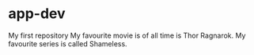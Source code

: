 # app-dev
My first repository
My favourite movie is of all time is Thor Ragnarok.
My favourite series is called Shameless.
